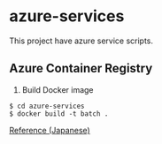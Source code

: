 # azure-services
This project have azure service scripts.

## Azure Container Registry
1. Build Docker image
```
$ cd azure-services
$ docker build -t batch .
```

[Reference (Japanese)](https://tech-lab.sios.jp/archives/19859)